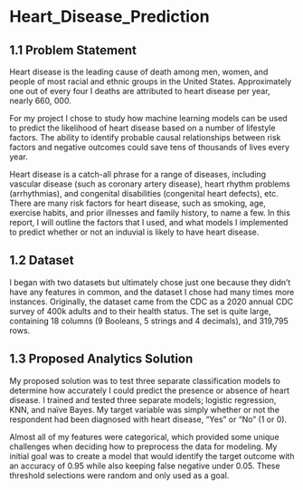 # Heart_Disease_Prediction

## 1.1 Problem Statement
Heart disease is the leading cause of death among men, women, and people of most racial and ethnic groups in the United States. Approximately one out of every four I deaths are attributed to heart disease per year, nearly 660, 000. 

For my project I chose to study how machine learning models can be used to predict the likelihood of heart disease based on a number of lifestyle factors. The ability to identify probable causal relationships between risk factors and negative outcomes could save tens of thousands of lives every year.

Heart disease is a catch-all phrase for a range of diseases, including vascular disease (such as coronary artery disease), heart rhythm problems (arrhythmias), and congenital disabilities (congenital heart defects), etc. There are many risk factors for heart disease, such as smoking, age, exercise habits, and prior illnesses and family history, to name a few. In this report, I will outline the factors that I used, and what models I implemented to predict whether or not an induvial is likely to have heart disease. 

## 1.2 Dataset
I began with two datasets but ultimately chose just one because they didn’t have any features in common, and the dataset I chose had many times more instances. Originally, the dataset came from the CDC as a 2020 annual CDC survey of 400k adults and to their health status. The set is quite large, containing 18 columns (9 Booleans, 5 strings and 4 decimals), and 319,795 rows.

## 1.3 Proposed Analytics Solution
My proposed solution was to test three separate classification models to determine how accurately I could predict the presence or absence of heart disease. I trained and tested three separate models; logistic regression, KNN, and naïve Bayes. My target variable was simply whether or not the respondent had been diagnosed with heart disease, “Yes” or “No” (1 or 0).

Almost all of my features were categorical, which provided some unique challenges when deciding how to preprocess the data for modeling. My initial goal was to create a model that would identify the target outcome with an accuracy of 0.95 while also keeping false negative under 0.05. These threshold selections were random and only used as a goal. 
